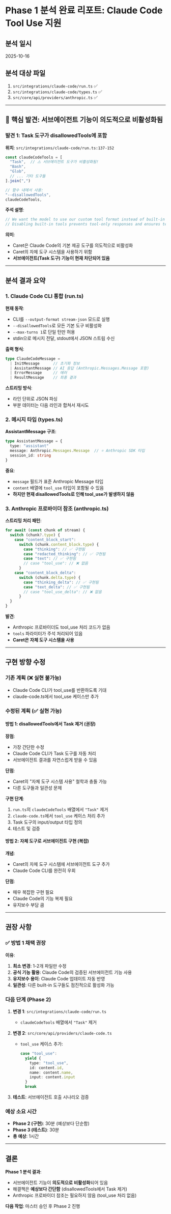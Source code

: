 # Phase 1 분석 완료 리포트: Claude Code Tool Use 지원

## 분석 일시
2025-10-16

## 분석 대상 파일
1. `src/integrations/claude-code/run.ts` ✅
2. `src/integrations/claude-code/types.ts` ✅
3. `src/core/api/providers/anthropic.ts` ✅

---

## 🚨 핵심 발견: 서브에이전트 기능이 의도적으로 비활성화됨

### 발견 1: Task 도구가 disallowedTools에 포함
**위치**: `src/integrations/claude-code/run.ts:137-152`

```typescript
const claudeCodeTools = [
  "Task",  // ⚠️ 서브에이전트 도구가 비활성화됨!
  "Bash",
  "Glob",
  // ... 기타 도구들
].join(",")

// 함수 내에서 사용:
"--disallowedTools",
claudeCodeTools,
```

**주석 설명**:
```typescript
// We want the model to use our custom tool format instead of built-in tools.
// Disabling built-in tools prevents tool-only responses and ensures text output.
```

**의미**: 
- Caret은 Claude Code의 기본 제공 도구를 의도적으로 비활성화
- Caret의 자체 도구 시스템을 사용하기 위함
- **서브에이전트(Task 도구) 기능이 현재 차단되어 있음**

---

## 분석 결과 요약

### 1. Claude Code CLI 통합 (run.ts)
**현재 동작**:
- CLI를 `--output-format stream-json` 모드로 실행
- `--disallowedTools`로 모든 기본 도구 비활성화
- `--max-turns 1`로 단일 턴만 허용
- stdin으로 메시지 전달, stdout에서 JSON 스트림 수신

**출력 형식**:
```typescript
type ClaudeCodeMessage = 
  | InitMessage      // 초기화 정보
  | AssistantMessage // AI 응답 (Anthropic.Messages.Message 포함)
  | ErrorMessage     // 에러
  | ResultMessage    // 최종 결과
```

**스트리밍 방식**:
- 라인 단위로 JSON 파싱
- 부분 데이터는 다음 라인과 합쳐서 재시도

### 2. 메시지 타입 (types.ts)
**AssistantMessage 구조**:
```typescript
type AssistantMessage = {
  type: "assistant"
  message: Anthropic.Messages.Message  // ⭐ Anthropic SDK 타입
  session_id: string
}
```

**중요**: 
- `message` 필드가 표준 Anthropic Message 타입
- `content` 배열에 `tool_use` 타입이 포함될 수 있음
- **하지만 현재 disallowedTools로 인해 tool_use가 발생하지 않음**

### 3. Anthropic 프로바이더 참조 (anthropic.ts)
**스트리밍 처리 패턴**:
```typescript
for await (const chunk of stream) {
  switch (chunk?.type) {
    case "content_block_start":
      switch (chunk.content_block.type) {
        case "thinking": // ✅ 구현됨
        case "redacted_thinking": // ✅ 구현됨
        case "text": // ✅ 구현됨
        // case "tool_use": // ❌ 없음
      }
    case "content_block_delta":
      switch (chunk.delta.type) {
        case "thinking_delta": // ✅ 구현됨
        case "text_delta": // ✅ 구현됨
        // case "tool_use_delta": // ❌ 없음
      }
  }
}
```

**발견**:
- Anthropic 프로바이더도 tool_use 처리 코드가 없음
- `tools` 파라미터가 주석 처리되어 있음
- **Caret은 자체 도구 시스템을 사용**

---

## 구현 방향 수정

### 기존 계획 (❌ 실현 불가능)
- Claude Code CLI가 tool_use를 반환하도록 기대
- claude-code.ts에서 tool_use 케이스만 추가

### 수정된 계획 (✅ 실현 가능)

#### 방법 1: disallowedTools에서 Task 제거 (권장)
**장점**:
- 가장 간단한 수정
- Claude Code CLI가 Task 도구를 자동 처리
- 서브에이전트 결과를 자연스럽게 받을 수 있음

**단점**:
- Caret의 "자체 도구 시스템 사용" 철학과 충돌 가능
- 다른 도구들과 일관성 문제

**구현 단계**:
1. `run.ts`의 `claudeCodeTools` 배열에서 `"Task"` 제거
2. `claude-code.ts`에서 `tool_use` 케이스 처리 추가
3. Task 도구의 input/output 타입 정의
4. 테스트 및 검증

#### 방법 2: 자체 도구로 서브에이전트 구현 (복잡)
**개념**:
- Caret의 자체 도구 시스템에 서브에이전트 도구 추가
- Claude Code CLI를 완전히 우회

**단점**:
- 매우 복잡한 구현 필요
- Claude Code의 기능 복제 필요
- 유지보수 부담 큼

---

## 권장 사항

### ✅ 방법 1 채택 권장
**이유**:
1. **최소 변경**: 1-2개 파일만 수정
2. **공식 기능 활용**: Claude Code의 검증된 서브에이전트 기능 사용
3. **유지보수 용이**: Claude Code 업데이트 자동 반영
4. **일관성**: 다른 built-in 도구들도 점진적으로 활성화 가능

### 다음 단계 (Phase 2)
1. **변경 1**: `src/integrations/claude-code/run.ts`
   - `claudeCodeTools` 배열에서 `"Task"` 제거
   
2. **변경 2**: `src/core/api/providers/claude-code.ts`
   - `tool_use` 케이스 추가:
     ```typescript
     case "tool_use":
       yield {
         type: "tool_use",
         id: content.id,
         name: content.name,
         input: content.input
       }
       break
     ```

3. **테스트**: 서브에이전트 호출 시나리오 검증

### 예상 소요 시간
- **Phase 2 (구현)**: 30분 (예상보다 단순함)
- **Phase 3 (테스트)**: 30분
- **총 예상**: 1시간

---

## 결론

**Phase 1 분석 결과**: 
- 서브에이전트 기능이 **의도적으로 비활성화**되어 있음
- 해결책은 **예상보다 간단함** (disallowedTools에서 Task 제거)
- Anthropic 프로바이더 참조는 필요하지 않음 (tool_use 처리 없음)

**다음 작업**: 마스터 승인 후 Phase 2 진행
